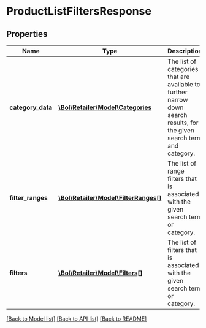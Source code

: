 # ProductListFiltersResponse

## Properties
Name | Type | Description | Notes
------------ | ------------- | ------------- | -------------
**category_data** | [**\Bol\Retailer\Model\Categories**](Categories.md) | The list of categories that are available to further narrow down search results, for the given search term and category. | 
**filter_ranges** | [**\Bol\Retailer\Model\FilterRanges[]**](FilterRanges.md) | The list of range filters that is associated with the given search term or category. | 
**filters** | [**\Bol\Retailer\Model\Filters[]**](Filters.md) | The list of filters that is associated with the given search term or category. | 

[[Back to Model list]](../README.md#documentation-for-models) [[Back to API list]](../README.md#documentation-for-api-endpoints) [[Back to README]](../README.md)


